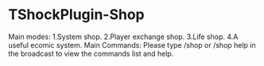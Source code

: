 # TShockPlugin-Shop
Main modes:
1.System shop.
2.Player exchange shop.
3.Life shop.
4.A useful ecomic system.
Main Commands:
Please type /shop or /shop help in the broadcast to view the commands list and help.
